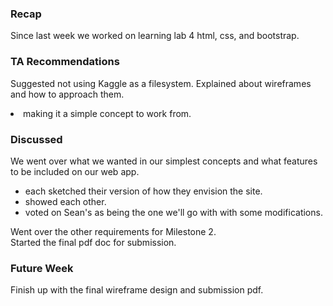 ### Recap
<p>
  Since last week we worked on learning lab 4 html, css, and bootstrap.
</p>

### TA Recommendations
<p>
  Suggested not using Kaggle as a filesystem.
  Explained about wireframes and how to approach them.
  
  <li>making it a simple concept to work from.</li>
</p>

### Discussed
<p>
  We went over what we wanted in our simplest concepts and what features to be included on our web app.
  <ul>
    <li>each sketched their version of how they envision the site.</li>
    <li>showed each other.</li>
    <li>voted on Sean's as being the one we'll go with with some modifications.</li>
    </ul>
  Went over the other requirements for Milestone 2.<br>
  Started the final pdf doc for submission.
</p>

### Future Week
<p>
  Finish up with the final wireframe design and submission pdf.
</p>
